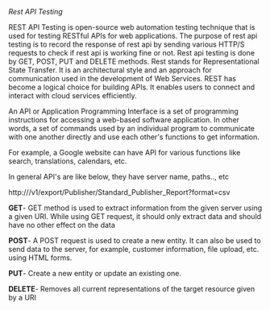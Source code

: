 
_Rest API Testing_

REST API Testing is open-source web automation testing technique that is used for testing RESTful APIs for web applications. The purpose of rest api testing is to record the response of rest api by sending various HTTP/S requests to check if rest api is working fine or not. Rest api testing is done by GET, POST, PUT and DELETE methods. 
Rest stands for Representational State Transfer. It is an architectural style and an approach for communication used in the development of Web Services. REST has become a logical choice for building APIs. It enables users to connect and interact with cloud services efficiently.

An API or Application Programming Interface is a set of programming instructions for accessing a web-based software application.
In other words, a set of commands used by an individual program to communicate with one another directly and use each other's functions to get information.

For example, a Google website can have API for various functions like search, translations, calendars, etc.

In general API's are like below, they have server name, paths.., etc

http://<server name>/v1/export/Publisher/Standard_Publisher_Report?format=csv
  
**GET**- GET method is used to extract information from the given server using a given URI. While using GET request, it should only              extract data and should have no other effect on the data
  
**POST**-  A POST request is used to create a new entity. It can also be used to send data to the server, for example, customer                    information, file upload, etc. using HTML forms.

 **PUT**-   Create a new entity or update an existing one.
 
**DELETE**- Removes all current representations of the target resource given by a URI
